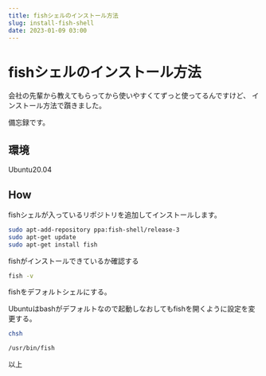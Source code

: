 ```yaml
---
title: fishシェルのインストール方法
slug: install-fish-shell
date: 2023-01-09 03:00
---
```


# fishシェルのインストール方法

会社の先輩から教えてもらってから使いやすくてずっと使ってるんですけど、
インストール方法で躓きました。

備忘録です。

## 環境

Ubuntu20.04

## How

fishシェルが入っているリポジトリを追加してインストールします。

```bash
sudo apt-add-repository ppa:fish-shell/release-3
sudo apt-get update
sudo apt-get install fish
```

fishがインストールできているか確認する

```bash
fish -v
```

fishをデフォルトシェルにする。

Ubuntuはbashがデフォルトなので起動しなおしてもfishを開くように設定を変更する。

```bash
chsh

/usr/bin/fish
```

以上
